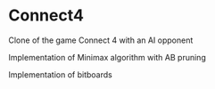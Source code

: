 # Connect4
Clone of the game Connect 4 with an AI opponent

Implementation of Minimax algorithm with AB pruning

Implementation of bitboards

